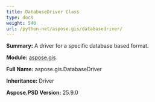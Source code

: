 ```yaml
---
title: DatabaseDriver Class
type: docs
weight: 540
url: /python-net/aspose.gis/databasedriver/
---
```


**Summary:** A driver for a specific database based format.

**Module:** [aspose.gis](/psd/python-net/aspose.gis/)

**Full Name:** aspose.gis.DatabaseDriver

**Inheritance:** Driver

**Aspose.PSD Version:** 25.9.0




